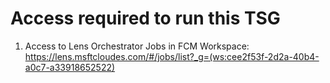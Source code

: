 # Access required to run this TSG


1) Access to Lens Orchestrator Jobs in FCM Workspace: https://lens.msftcloudes.com/#/jobs/list?_g=(ws:cee2f53f-2d2a-40b4-a0c7-a33918652522)







 